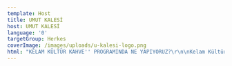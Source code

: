 ```yaml
---
template: Host
title: UMUT KALESİ
host: UMUT KALESİ
language: '0'
targetGroup: Herkes
coverImage: /images/uploads/u-kalesi-logo.png
html: "KELAM KÜLTÜR KAHVE'' PROGRAMINDA NE YAPIYORUZ?\r\n\nKelam Kültür Kahve programımızda pek çok insanın konuşmaktan kaçındığı konular da dahil olmak üzere birçok konuyu açıkça konuşuyoruz. İnanıyoruz ki bazı konularda farklı düşüncelere sahip olsak da, tam bir dürüstlük ve arkadaşlık alanı yaratarak, bu konuları sağlıklı bir tartışma ortamında paylaşabilir ve birlikte bu konulara Kutsal Kitap’ın ışığını tutabiliriz."
---
```


